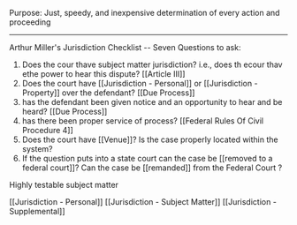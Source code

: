 Purpose:  Just, speedy, and inexpensive determination of every action and proceeding

---

Arthur Miller's Jurisdiction Checklist -- Seven Questions to ask:
1. Does the cour thave subject matter jurisdiction?  i.e., does th ecour thav ethe power to hear this dispute? [[Article III]]
2. Does the court have [[Jurisdiction - Personal]] or [[Jurisdiction - Property]] over the defendant? [[Due Process]]
3. has the defendant been given notice and an opportunity to hear and be heard? [[Due Process]]
4. has there been proper service of process? [[Federal Rules Of Civil Procedure 4]]
5. Does the court have [[Venue]]? Is the case properly located within the system?
6. If the question puts into a state court can the case be [[removed to a federal court]]?  Can the case be [[remanded]] from the Federal Court ?

Highly testable subject matter



[[Jurisdiction - Personal]]
[[Jurisdiction - Subject Matter]]
[[Jurisdiction - Supplemental]]